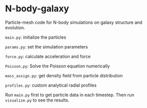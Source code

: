# N-body-galaxy
Particle-mesh code for N-body simulations on galaxy structure and evolution.

```main.py```: initialize the particles

```params.py```: set the simulation parameters

```force.py```: calculate acceleration and force

```Poisson.py```: Solve the Poisson equation numerically

```mass_assign.py```: get density field from particle distribution

```profiles.py```: custom analytical radial profiles

Run ```main.py``` first to get particle data in each timestep. Then run ```visualize.py``` to see the results.
